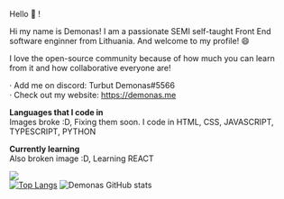 
Hello 👋 !

Hi my name is Demonas! I am a passionate SEMI self-taught Front End software enginner from Lithuania. And welcome to my profile! 😄

I love the open-source community because of how much you can learn from it and how collaborative everyone are!

 · Add me on discord: Turbut Demonas#5566<br>
 · Check out my website: https://demonas.me
 
 **Languages that I code in**<br>
 Images broke :D, Fixing them soon. 
I code in HTML, CSS, JAVASCRIPT, TYPESCRIPT, PYTHON

**Currently learning**<br>
Also broken image :D, Learning REACT



![](https://komarev.com/ghpvc/?username=your-github-DemonasLT&label=PROFILE+VIEWS&color=green)<br>
[![Top Langs](https://github-readme-stats.vercel.app/api/top-langs/?username=DemonasLT&layout=compact&theme=radical)](https://github.com/anuraghazra/github-readme-stats) ![Demonas GitHub stats](https://github-readme-stats.vercel.app/api?username=DemonasLT&show_icons=true&theme=radical)
